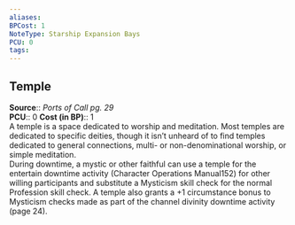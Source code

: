 ```yaml
---
aliases: 
BPCost: 1
NoteType: Starship Expansion Bays
PCU: 0
tags: 
---
```


## Temple

**Source**:: _Ports of Call pg. 29_  
**PCU**:: 0
**Cost (in BP)**:: 1  
A temple is a space dedicated to worship and meditation. Most temples are dedicated to specific deities, though it isn’t unheard of to find temples dedicated to general connections, multi- or non-denominational worship, or simple meditation.  
During downtime, a mystic or other faithful can use a temple for the entertain downtime activity (Character Operations Manual152) for other willing participants and substitute a Mysticism skill check for the normal Profession skill check. A temple also grants a +1 circumstance bonus to Mysticism checks made as part of the channel divinity downtime activity (page 24).
